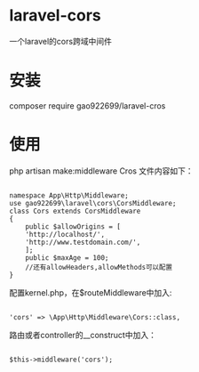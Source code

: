 # laravel-cors
一个laravel的cors跨域中间件

# 安装
composer require gao922699/laravel-cros

# 使用
php artisan make:middleware Cros
文件内容如下：
<pre><code>
namespace App\Http\Middleware;
use gao922699\laravel\cors\CorsMiddleware;
class Cors extends CorsMiddleware
{
    public $allowOrigins = [
    'http://localhost/',
    'http://www.testdomain.com/',
    ];
    public $maxAge = 100;
    //还有allowHeaders,allowMethods可以配置
}
</code></pre>
配置kernel.php，在$routeMiddleware中加入:
<pre><code>
'cors' => \App\Http\Middleware\Cors::class,
</code></pre>
路由或者controller的__construct中加入：
<pre><code>
$this->middleware('cors');
</code></pre>
